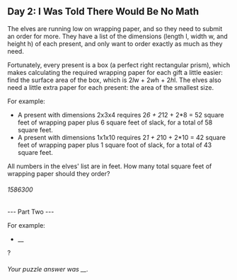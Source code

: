 ## Day 2: I Was Told There Would Be No Math
The elves are running low on wrapping paper, and so they need to submit an order for more. They 
have a list of the dimensions (length l, width w, and height h) of each present, and only want to 
order exactly as much as they need.

Fortunately, every present is a box (a perfect right rectangular prism), which makes calculating 
the required wrapping paper for each gift a little easier: find the surface area of the box, which 
is 2*l*w + 2*w*h + 2*h*l. The elves also need a little extra paper for each present: the area of 
the smallest size.

For example:
- A present with dimensions 2x3x4 requires 2*6 + 2*12 + 2*8 = 52 square feet of wrapping paper 
plus 6 square feet of slack, for a total of 58 square feet.
- A present with dimensions 1x1x10 requires 2*1 + 2*10 + 2*10 = 42 square feet of wrapping paper 
plus 1 square foot of slack, for a total of 43 square feet.

All numbers in the elves' list are in feet. How many total square feet of wrapping paper should 
they order?

###### 1586300

--- Part Two ---

For example:
- __

?

###### Your puzzle answer was __.

